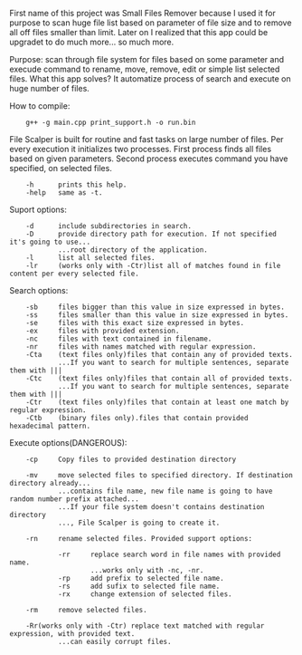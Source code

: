 First name of this project was Small Files Remover because I used it for purpose to scan huge file list based on parameter of file size and to remove all off files smaller than limit. Later on I realized that this app could be upgradet to do much more... so much more.

Purpose: scan through file system for files based on some parameter and execude command to rename, move, remove, edit or simple list selected files. What this app solves? It automatize process of search and execute on huge number of files.

How to compile: 

        g++ -g main.cpp print_support.h -o run.bin


File Scalper is built for routine and fast tasks on large number of files.
Per every execution it initializes two processes. First process finds all files based on given parameters.
Second process executes command you have specified, on selected files.

        -h      prints this help.
        -help   same as -t.

Suport options:

        -d      include subdirectories in search.
        -D      provide directory path for execution. If not specified it's going to use...
                ...root directory of the application.
        -l      list all selected files.
        -lr     (works only with -Ctr)list all of matches found in file content per every selected file.

Search options:

        -sb     files bigger than this value in size expressed in bytes.
        -ss     files smaller than this value in size expressed in bytes.
        -se     files with this exact size expressed in bytes.
        -ex     files with provided extension.
        -nc     files with text contained in filename.
        -nr     files with names matched with regular expression.
        -Cta    (text files only)files that contain any of provided texts.
                ...If you want to search for multiple sentences, separate them with |||
        -Ctc    (text files only)files that contain all of provided texts.
                ...If you want to search for multiple sentences, separate them with |||
        -Ctr    (text files only)files that contain at least one match by regular expression.
        -Ctb    (binary files only).files that contain provided hexadecimal pattern.

Execute options(DANGEROUS):

        -cp     Copy files to provided destination directory

        -mv     move selected files to specified directory. If destination directory already...
                ...contains file name, new file name is going to have random number prefix attached...
                ...If your file system doesn't contains destination directory
                ..., File Scalper is going to create it.

        -rn     rename selected files. Provided support options:

                -rr     replace search word in file names with provided name.
                        ...works only with -nc, -nr.
                -rp     add prefix to selected file name.
                -rs     add sufix to selected file name.
                -rx     change extension of selected files.

        -rm     remove selected files.

        -Rr(works only with -Ctr) replace text matched with regular expression, with provided text.
                ...can easily corrupt files.